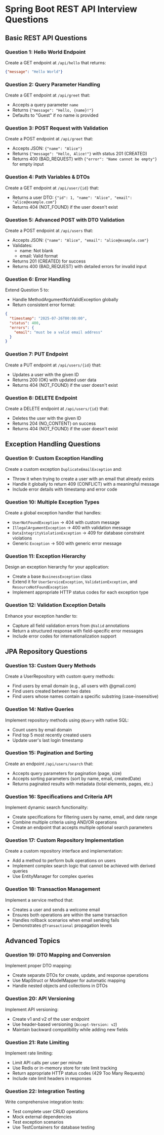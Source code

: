 # Spring Boot REST API Interview Questions

## Basic REST API Questions

### Question 1: Hello World Endpoint
Create a GET endpoint at `/api/hello` that returns:
```json
{"message": "Hello World"}
```

### Question 2: Query Parameter Handling
Create a GET endpoint at `/api/greet` that:
- Accepts a query parameter `name`
- Returns `{"message": "Hello, {name}!"}`
- Defaults to "Guest" if no name is provided

### Question 3: POST Request with Validation
Create a POST endpoint at `/api/greet` that:
- Accepts JSON: `{"name": "Alice"}`
- Returns `{"message": "Hello, Alice!"}` with status 201 (CREATED)
- Returns 400 (BAD_REQUEST) with `{"error": "Name cannot be empty"}` for empty input

### Question 4: Path Variables & DTOs
Create a GET endpoint at `/api/user/{id}` that:
- Returns a user DTO: `{"id": 1, "name": "Alice", "email": "alice@example.com"}`
- Returns 404 (NOT_FOUND) if the user doesn't exist

### Question 5: Advanced POST with DTO Validation
Create a POST endpoint at `/api/users` that:
- Accepts JSON: `{"name": "Alice", "email": "alice@example.com"}`
- Validates:
  - name: Not blank
  - email: Valid format
- Returns 201 (CREATED) for success
- Returns 400 (BAD_REQUEST) with detailed errors for invalid input

### Question 6: Error Handling
Extend Question 5 to:
- Handle MethodArgumentNotValidException globally
- Return consistent error format:
```json
{
  "timestamp": "2025-07-26T00:00:00",
  "status": 400,
  "errors": {
    "email": "must be a valid email address"
  }
}
```

### Question 7: PUT Endpoint
Create a PUT endpoint at `/api/users/{id}` that:
- Updates a user with the given ID
- Returns 200 (OK) with updated user data
- Returns 404 (NOT_FOUND) if the user doesn't exist

### Question 8: DELETE Endpoint
Create a DELETE endpoint at `/api/users/{id}` that:
- Deletes the user with the given ID
- Returns 204 (NO_CONTENT) on success
- Returns 404 (NOT_FOUND) if the user doesn't exist

## Exception Handling Questions

### Question 9: Custom Exception Handling
Create a custom exception `DuplicateEmailException` and:
- Throw it when trying to create a user with an email that already exists
- Handle it globally to return 409 (CONFLICT) with a meaningful message
- Include error details with timestamp and error code

### Question 10: Multiple Exception Types
Create a global exception handler that handles:
- `UserNotFoundException` → 404 with custom message
- `IllegalArgumentException` → 400 with validation message
- `DataIntegrityViolationException` → 409 for database constraint violations
- Generic `Exception` → 500 with generic error message

### Question 11: Exception Hierarchy
Design an exception hierarchy for your application:
- Create a base `BusinessException` class
- Extend it for `UserServiceException`, `ValidationException`, and `ResourceNotFoundException`
- Implement appropriate HTTP status codes for each exception type

### Question 12: Validation Exception Details
Enhance your exception handler to:
- Capture all field validation errors from `@Valid` annotations
- Return a structured response with field-specific error messages
- Include error codes for internationalization support

## JPA Repository Questions

### Question 13: Custom Query Methods
Create a UserRepository with custom query methods:
- Find users by email domain (e.g., all users with @gmail.com)
- Find users created between two dates
- Find users whose names contain a specific substring (case-insensitive)

### Question 14: Native Queries
Implement repository methods using `@Query` with native SQL:
- Count users by email domain
- Find top 5 most recently created users
- Update user's last login timestamp

### Question 15: Pagination and Sorting
Create an endpoint `/api/users/search` that:
- Accepts query parameters for pagination (page, size)
- Accepts sorting parameters (sort by name, email, createdDate)
- Returns paginated results with metadata (total elements, pages, etc.)

### Question 16: Specifications and Criteria API
Implement dynamic search functionality:
- Create specifications for filtering users by name, email, and date range
- Combine multiple criteria using AND/OR operations
- Create an endpoint that accepts multiple optional search parameters

### Question 17: Custom Repository Implementation
Create a custom repository interface and implementation:
- Add a method to perform bulk operations on users
- Implement complex search logic that cannot be achieved with derived queries
- Use EntityManager for complex queries

### Question 18: Transaction Management
Implement a service method that:
- Creates a user and sends a welcome email
- Ensures both operations are within the same transaction
- Handles rollback scenarios when email sending fails
- Demonstrates `@Transactional` propagation levels

## Advanced Topics

### Question 19: DTO Mapping and Conversion
Implement proper DTO mapping:
- Create separate DTOs for create, update, and response operations
- Use MapStruct or ModelMapper for automatic mapping
- Handle nested objects and collections in DTOs

### Question 20: API Versioning
Implement API versioning:
- Create v1 and v2 of the user endpoint
- Use header-based versioning (`Accept-Version: v2`)
- Maintain backward compatibility while adding new fields



### Question 21: Rate Limiting
Implement rate limiting:
- Limit API calls per user per minute
- Use Redis or in-memory store for rate limit tracking
- Return appropriate HTTP status codes (429 Too Many Requests)
- Include rate limit headers in responses



### Question 22: Integration Testing
Write comprehensive integration tests:
- Test complete user CRUD operations
- Mock external dependencies
- Test exception scenarios
- Use TestContainers for database testing



